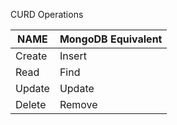 
CURD Operations

| NAME | MongoDB Equivalent |
| ----- | ------------------ |
| Create | Insert |
| Read   | Find   |
| Update | Update |
| Delete | Remove |